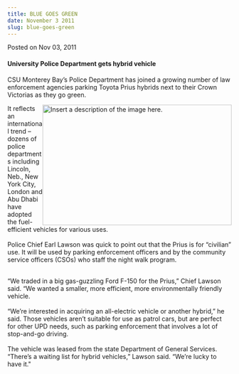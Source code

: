 ```yaml
---
title: BLUE GOES GREEN
date: November 3 2011
slug: blue-goes-green
---
```


 



<span class="date">Posted on Nov 03, 2011    </span>
<h4>University Police Department gets hybrid vehicle</h4>
<p>CSU Monterey Bay&#x2019;s Police Department has joined a growing number
of law enforcement agencies parking Toyota Prius hybrids next to
their Crown Victorias as they go green.</p>
<p><img alt="Insert a description of the image here." src="https://news.csumb.edu/sites/default/files/65/attachments/news/images/prius_small.jpg" style="float:right; width:425px; height:271px">It reflects an
international trend &#x2013; dozens of police departments including
Lincoln, Neb., New York City, London and Abu Dhabi have adopted the
fuel-efficient vehicles for various uses.<br>
<br>
Police Chief Earl Lawson was quick to point out that the Prius is
for &#x201C;civilian&#x201D; use. It will be used by parking enforcement officers
and by the community service officers (CSOs) who staff the night
walk program.</br></br></img></p>
<p>&#x201C;We traded in a big gas-guzzling Ford F-150 for the Prius,&#x201D;
Chief Lawson said. &#x201C;We wanted a smaller, more efficient, more
environmentally friendly vehicle.<br>
<br>
&#x201C;We&#x2019;re interested in acquiring an all-electric vehicle or another
hybrid,&#x201D; he said. Those vehicles aren&#x2019;t suitable for use as patrol
cars, but are perfect for other UPD needs, such as parking
enforcement that involves a lot of stop-and-go driving.<br>
<br>
The vehicle was leased from the state Department of General
Services. &#x201C;There&#x2019;s a waiting list for hybrid vehicles,&#x201D; Lawson
said. &#x201C;We&#x2019;re lucky to have it.&quot;</br></br></br></br></p>





 
